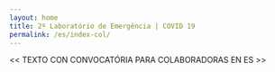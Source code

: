 ```yaml
---
layout: home
title: 2º Laboratório de Emergência | COVID 19
permalink: /es/index-col/
---
```


<< TEXTO CON CONVOCATÓRIA PARA COLABORADORAS EN ES >>

